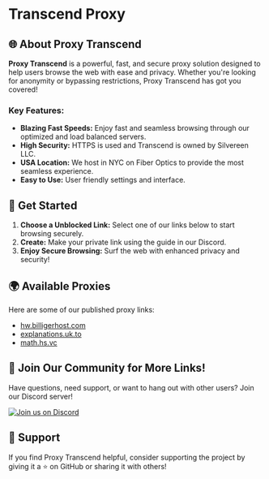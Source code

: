 # Transcend Proxy

## 🌐 About Proxy Transcend

**Proxy Transcend** is a powerful, fast, and secure proxy solution designed to help users browse the web with ease and privacy. Whether you're looking for anonymity or bypassing restrictions, Proxy Transcend has got you covered!

### Key Features:

- **Blazing Fast Speeds:** Enjoy fast and seamless browsing through our optimized and load balanced servers.
- **High Security:** HTTPS is used and Transcend is owned by Silvereen LLC.
- **USA Location:** We host in NYC on Fiber Optics to provide the most seamless experience.
- **Easy to Use:** User friendly settings and interface.

## 🚀 Get Started

1. **Choose a Unblocked Link:** Select one of our links below to start browsing securely.
2. **Create:** Make your private link using the guide in our Discord.
3. **Enjoy Secure Browsing:** Surf the web with enhanced privacy and security!

## 🌍 Available Proxies

Here are some of our published proxy links:

- [hw.billigerhost.com](https://hw.billigerhost.com)
- [explanations.uk.to](https://explanations.uk.to)
- [math.hs.vc](https://math.hs.vc)

## 💬 Join Our Community for More Links!

Have questions, need support, or want to hang out with other users? Join our Discord server!

[![Join us on Discord](https://invidget.switchblade.xyz/49tgKgJx9z?theme=dark)](https://discord.gg/49tgKgJx9z)

## 🙌 Support

If you find Proxy Transcend helpful, consider supporting the project by giving it a ⭐ on GitHub or sharing it with others!
